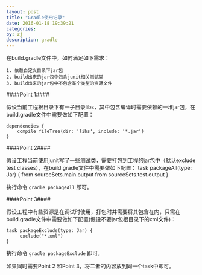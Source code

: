 ```yaml
---
layout: post
title: "Gradle使用记录"
date: 2016-01-18 19:39:21
categories: 
by: zj
description: gradle
---
```


在build.gradle文件中，如何满足如下需求：

	1. 依赖自定义目录下jar包
	2. build出来的jar包中包含junit相关测试类
	3. build出来的jar包中不包含某个类型的资源文件

####Point 1####

假设当前工程根目录下有一子目录libs，其中包含编译时需要依赖的一堆jar包，在build.gradle文件中需要做如下配置：

	dependencies {
		compile fileTree(dir: 'libs', include: '*.jar')
	}

####Point 2####

假设工程当前使用junit写了一些测试类，需要打包到工程的jar包中（默认exclude test classes），在build.gradle文件中需要做如下配置：
	task packageAll(type: Jar) {
    		from sourceSets.main.output
    		from sourceSets.test.output
	}

执行命令 `gradle packageAll` 即可。

####Point 3####

假设工程中有些资源是在调试时使用，打包时并需要将其包含在内，只需在build.gradle文件中需要做如下配置(假设不要jar包根目录下的xml文件)：

	task packageExclude(type: Jar) {
   		 exclude("*.xml")
	}

执行命令 `gradle packageExclude` 即可。

如果同时需要Point 2 和Point 3，将二者的内容放到同一个task中即可。


